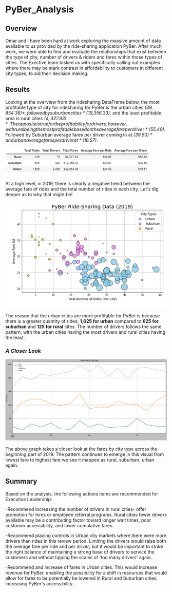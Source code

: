 # PyBer_Analysis

## Overview

Omar and I have been hard at work exploring the massive amount of data available to us provided by the ride-sharing application PyBer. After much work, we were able to find and evaluate the relationships that exist between the type of city, number of drivers & riders and fares within those types of cities. The Exective team tasked us with specifically calling out examples where there may be stark contrast in affordability to customers in different city types, to aid their decision making. 

## Results

Looking at the overview from the ridesharing DataFrame below, the most profitable type of city for ridesharing for PyBer is the urban cities *($39,854.38)*, followed by suburban cities *($19,356.33)*, and the least profitable area is rural cities *($4,327.93)*. The opposite is true for the profitability for drivers, however, with rural being the most profitable based on the average fare per driver *($55.49)*. Followed by Suburban average fares per driver coming in at *($39.50)* and urban average fares per driver at *($16.57)*.

![dataframe](images/dataframe.PNG)

At a high level, in 2019, there is clearly a negative trend between the average fare of rides and the total number of rides in each city. Let's dig deeper as to why that might be!

![rideshare](images/rideshare.PNG)

The reason that the urban cities are more profitable for PyBer is because there is a greater quantity of rides; **1,625 for urban** compared to **625 for suburban** and **125 for rural** cites.  The number of drivers follows the same pattern, with the urban cities having the most drivers and rural cities having the least.

### ***A Closer Look***

![totalfare](images/totalfare.PNG)

The above graph takes a closer look at the fares by city type across the beginning part of 2019. The pattern continues to emerge in this visual from lowest fare to highest fare we see it mapped as rural, suburban, urban again.

## Summary

Based on the analysis, the following actions items are recommended for Executive Leadership:

-Recommend increasing the number of drivers in rural cities- offer promotion for hires or employee referral programs.  Rural cities fewer drivers available may be a contributing factor toward longer wait times, poor customer accessibility, and lower cumulative fares.

-Recommend placing controls in Urban city markets where there were more drivers than rides in this review period.  Limiting the drivers would raise both the average fare per ride and per driver; but it would be important to strike the right balance of maintaining a strong base of drivers to service the customers and without tipping the scales of 'too many drivers' again. 

-Recommend and increase of fares in Urban cities. This would increase revenue for PyBer, enabling the possibility for a shift in resources that would allow for fares to be potentially be lowered in Rural and Suburban cities; increasing PyBer's accessibility. 

	